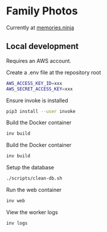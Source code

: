 # Family Photos

Currently at [memories.ninja](https://memories.ninja)

## Local development

Requires an AWS account.

Create a .env file at the repository root

```bash
AWS_ACCESS_KEY_ID=xxx
AWS_SECRET_ACCESS_KEY=xxx
```

Ensure invoke is installed

```bash
pip3 install --user invoke
```

Build the Docker container

```bash
inv build
```

Build the Docker container

```bash
inv build
```

Setup the database

```bash
./scripts/clean-db.sh
```

Run the web container

```bash
inv web
```

View the worker logs

```bash
inv logs
```
